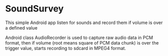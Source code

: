 SoundSurvey
===========

This simple Android app listen for sounds and record them if volume is over a defined value

Android class AudioRecorder is used to capture raw audio data in PCM format, then if volume (root means square of PCM data chunk) is over the trigger value, starts recording to sdcard in MPEG4 format. 

